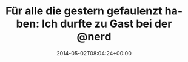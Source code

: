 ---
retweeted: false
source: <a href="http://twitter.com" rel="nofollow">Twitter Web Client</a>
entities:
  hashtags: []
  symbols: []
  user_mentions:
  - name: Nerdkunde Podcast
    screen_name: nerdkunde
    indices:
    - '66'
    - '76'
    id_str: '1325630108'
    id: '1325630108'
  urls:
  - url: http://t.co/JrkgZ3B5Rl
    expanded_url: http://nerdkunde.de/nk027.html
    display_url: nerdkunde.de/nk027.html
    indices:
    - '83'
    - '105'
display_text_range:
- '0'
- '109'
favorite_count: '2'
id_str: '462140536611434497'
truncated: false
retweet_count: '0'
id: '462140536611434497'
possibly_sensitive: false
created_at: Fri May 02 08:04:24 +0000 2014
favorited: false
full_text: 'Für alle die gestern gefaulenzt haben: Ich durfte zu Gast bei der [@nerdkunde](https://twitter.com/nerdkunde)
  sein:  \o/'
lang: de
quote_url: http://nerdkunde.de/nk027.html
tags:
- pesos/twitter
date: '2014-05-02T08:04:24+00:00'
src: https://twitter.com/bascht/status/462140536611434497
original_url: https://twitter.com/bascht/status/462140536611434497
type: twitter_tweet
text: 'Für alle die gestern gefaulenzt haben: Ich durfte zu Gast bei der [@nerdkunde](https://twitter.com/nerdkunde)
  sein:  \o/'
title: 'Für alle die gestern gefaulenzt haben: Ich durfte zu Gast bei der @nerd'

---